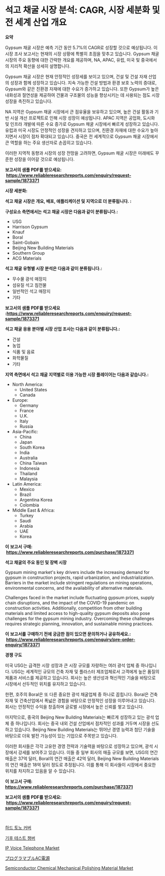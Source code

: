 <p><h1>석고 채굴 시장 분석: CAGR, 시장 세분화 및 전 세계 산업 개요</h1></p><p><strong>요약</strong></p>
<p><p>Gypsum 채굴 시장은 예측 기간 동안 5.7%의 CAGR로 성장할 것으로 예상됩니다. 이 시장 조사 보고서는 현재의 시장 상황에 특별히 초점을 맞추고 있습니다. Gypsum 채굴 시장의 주요 동향에 대한 간략한 개요를 제공하며, NA, APAC, 유럽, 미국 및 중국에서의 지리적 확산을 상세히 설명합니다.</p><p>Gypsum 채굴 시장은 현재 안정적인 성장세를 보이고 있으며, 건설 및 건설 자재 산업의 성장과 함께 성장하고 있습니다. 지속 가능한 건설 방법과 환경 보호 노력의 증대로, Gypsum와 같은 친환경 자재에 대한 수요가 증가하고 있습니다. 또한 Gypsum가 높은 내화성과 절연성을 제공하여 건물과 구조물의 성능을 향상시키는 데 사용되는 점도 시장 성장을 촉진하고 있습니다.</p><p>NA 지역은 Gypsum 채굴 시장에서 큰 점유율을 보유하고 있으며, 높은 건설 활동과 기반 시설 개선 프로젝트로 인해 시장 성장이 예상됩니다. APAC 지역은 공업화, 도시화 및 인프라 개발에 따른 수요 증가로 Gypsum 채굴 시장에서 빠르게 성장하고 있습니다. 유럽과 미국 시장도 안정적인 성장을 견지하고 있으며, 친환경 자재에 대한 수요가 높아지면서 시장이 점차 확대되고 있습니다. 중국은 전 세계적으로 Gypsum 채굴 시장에서 큰 역할을 하는 주요 생산자로 손꼽히고 있습니다.</p><p>이러한 지역적 동향과 시장의 성장 전망을 고려하면, Gypsum 채굴 시장은 미래에도 꾸준한 성장을 이어갈 것으로 예상됩니다.</p></p>
<p><strong>보고서의 샘플 PDF를 받으세요: &nbsp;<a href="https://www.reliableresearchreports.com/enquiry/request-sample/1873371">https://www.reliableresearchreports.com/enquiry/request-sample/1873371</a></strong></p>
<p><strong>시장 세분화:</strong></p>
<p><strong> 석고 채굴 시장은 개요, 배포, 애플리케이션 및 지역으로 더 분류됩니다. :</strong></p>
<p><strong>구성요소 측면에서는 석고 채굴 시장은 다음과 같이 분류됩니다.:</strong></p>
<p><ul><li>USG</li><li>Harrison Gypsum</li><li>Knauf</li><li>Boral</li><li>Saint-Gobain</li><li>Beijing New Building Materials</li><li>Southern Group</li><li>ACG Materials</li></ul></p>
<p><strong> 석고 채굴 유형별 시장 분석은 다음과 같이 분류됩니다.:</strong></p>
<p><ul><li>무수물 광석 매장지</li><li>섬유질 석고 침전물</li><li>일반적인 석고 매장지</li><li>기타</li></ul></p>
<p><strong>보고서의 샘플 PDF를 받으세요 :<a href="https://www.reliableresearchreports.com/enquiry/request-sample/1873371">https://www.reliableresearchreports.com/enquiry/request-sample/1873371</a></strong></p>
<p><strong> 석고 채굴 응용 분야별 시장 산업 조사는 다음과 같이 분류됩니다.:</strong></p>
<p><ul><li>건설</li><li>농업</li><li>식품 및 음료</li><li>화학물질</li><li>기타</li></ul></p>
<p><strong>지역 측면에서 석고 채굴 지역별로 이용 가능한 시장 플레이어는 다음과 같습니다.:</strong></p>
<p><ul>
    <li>
        North America:
        <ul>
            <li>United States</li>
            <li>Canada</li>
        </ul>
    </li>
    <li>
        Europe:
        <ul>
            <li>Germany</li>
            <li>France</li>
            <li>U.K.</li>
            <li>Italy</li>
            <li>Russia</li>
        </ul>
    </li>
    <li>
        Asia-Pacific:
        <ul>
            <li>China</li>
            <li>Japan</li>
            <li>South Korea</li>
            <li>India</li>
            <li>Australia</li>
            <li>China Taiwan</li>
            <li>Indonesia</li>
            <li>Thailand</li>
            <li>Malaysia</li>
        </ul>
    </li>
    <li>
        Latin America:
        <ul>
            <li>Mexico</li>
            <li>Brazil</li>
            <li>Argentina Korea</li>
            <li>Colombia</li>
        </ul>
    </li>
    <li>
        Middle East & Africa:
        <ul>
            <li>Turkey</li>
            <li>Saudi</li>
            <li>Arabia</li>
            <li>UAE</li>
            <li>Korea</li>
        </ul>
    </li>
    </ul></p>
<p><strong>이 보고서 구매: &nbsp;<a href="https://www.reliableresearchreports.com/purchase/1873371">https://www.reliableresearchreports.com/purchase/1873371</a></strong></p>
<p><strong>석고 채굴의 주요 동인 및 장벽 시장</strong></p>
<p><p>Gypsum mining market's key drivers include the increasing demand for gypsum in construction projects, rapid urbanization, and industrialization. Barriers in the market include stringent regulations on mining operations, environmental concerns, and the availability of alternative materials. </p><p>Challenges faced in the market include fluctuating gypsum prices, supply chain disruptions, and the impact of the COVID-19 pandemic on construction activities. Additionally, competition from other building materials and limited access to high-quality gypsum deposits also pose challenges for the gypsum mining industry. Overcoming these challenges requires strategic planning, innovation, and sustainable mining practices.</p></p>
<p><strong>이 보고서를 구매하기 전에 궁금한 점이 있으면 문의하거나 공유하세요.: &nbsp;<a href="https://www.reliableresearchreports.com/enquiry/pre-order-enquiry/1873371">https://www.reliableresearchreports.com/enquiry/pre-order-enquiry/1873371</a></strong></p>
<p><strong>경쟁 구도</strong></p>
<p><p>미국 USG는 급격한 시장 성장과 큰 시장 규모를 자랑하는 여러 광석 업체 중 하나입니다. USG는 세계적인 규모의 건축 자재 및 플라스터 제조업체로서 고객에게 높은 품질의 제품과 서비스를 제공하고 있습니다. 회사는 높은 생산성과 혁신적인 기술을 바탕으로 시장에서 선두적인 위치를 유지하고 있습니다.</p><p>한편, 호주의 Boral은 또 다른 중요한 광석 채굴업체 중 하나로 꼽힙니다. Boral은 건축 자재 및 건축산업에서 폭넓은 경험을 바탕으로 안정적인 성장을 이루어내고 있습니다. 회사는 안정적인 수익을 창출하며 글로벌 시장에서 높은 신뢰를 쌓고 있습니다.</p><p>마지막으로, 중국의 Beijing New Building Materials는 빠르게 성장하고 있는 광석 업체 중 하나입니다. 회사는 중국 내외 건설 산업에서 점차적인 성과를 거두며 시장을 선도하고 있습니다. Beijing New Building Materials는 뛰어난 경영 능력과 첨단 기술을 바탕으로 더욱 발전 가능성이 있는 기업으로 주목받고 있습니다.</p><p>이러한 회사들은 각각 고유한 경영 전략과 기술력을 바탕으로 성장하고 있으며, 광석 시장에서 강세를 보여주고 있습니다. 이들 중 일부 회사의 매출 규모를 보면, USG의 연간 매출은 37억 달러, Boral의 연간 매출은 42억 달러, Beijing New Building Materials의 연간 매출은 18억 달러 정도로 추정됩니다. 이를 통해 이 회사들이 시장에서 중요한 위치를 차지하고 있음을 알 수 있습니다.</p></p>
<p><strong>이 보고서 구매: &nbsp; <a href="https://www.reliableresearchreports.com/purchase/1873371">https://www.reliableresearchreports.com/purchase/1873371</a></strong></p>
<p><strong>보고서의 샘플 PDF를 받으세요: &nbsp;<a href="https://www.reliableresearchreports.com/enquiry/request-sample/1873371">https://www.reliableresearchreports.com/enquiry/request-sample/1873371</a></strong><strong></strong></p>
<p>&nbsp;</p>
<p><p><a href="https://github.com/vsn7qpua81q/Market-Research-Report-List-1/blob/main/31130422631.md">하드 토노 커버</a></p><p><a href="https://medium.com/@carlosdytouglas8907667/%EA%B8%B0%ED%9B%84-%EC%8B%9C%ED%97%98%EC%8B%A4-%EC%8B%9C%EC%9E%A5%EC%9D%80-%EC%8B%9C%EC%9E%A5-%EC%A0%90%EC%9C%A0%EC%9C%A8-%EA%B7%9C%EB%AA%A8-%EB%B0%8F-2031%EB%85%84%EA%B9%8C%EC%A7%80%EC%9D%98-%EC%98%88%EC%83%81-%EC%98%88%EC%B8%A1%EC%97%90-%EC%B4%88%EC%A0%90%EC%9D%84-%EB%A7%9E%EC%B6%A5%EB%8B%88%EB%8B%A4-abfb15e3f228">기후 테스트 챔버</a></p><p><a href="https://view.publitas.com/reportprime-1/ip-voice-telephone-market-research-report-provides-critical-insights-that-can-help-shape-business-development-and-investment-strategies/">IP Voice Telephone Market</a></p><p><a href="https://github.com/adcxff01450218/Market-Research-Report-List-1/blob/main/69784892999.md">プログラマブルAC電源</a></p><p><a href="https://issuu.com/reportprime-2/docs/semiconductor-chemical-mechanical-polishing-materi">Semiconductor Chemical Mechanical Polishing Material Market</a></p></p>